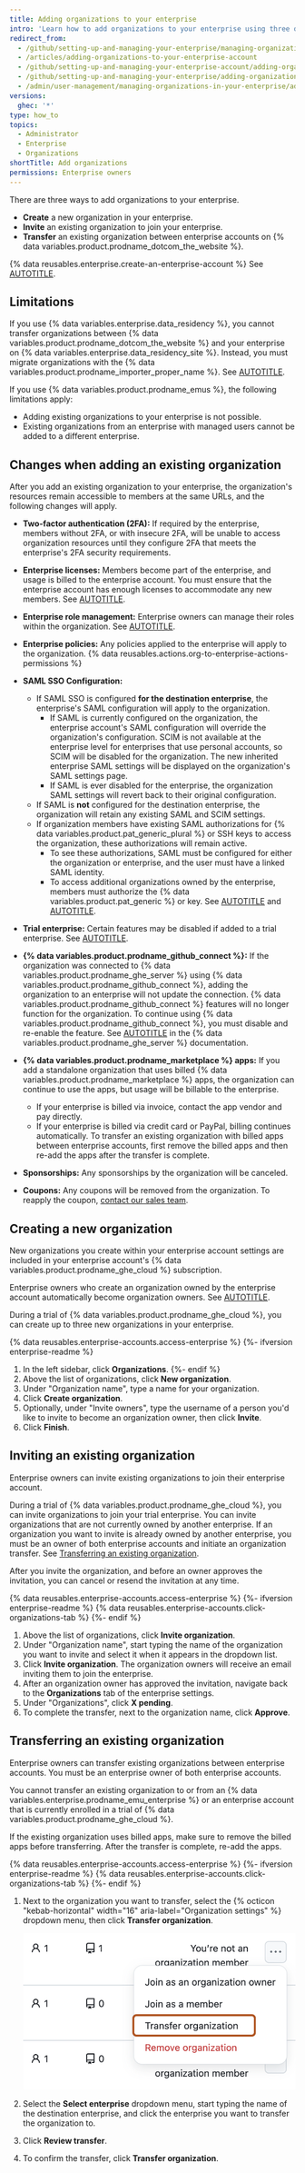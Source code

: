 ```yaml
---
title: Adding organizations to your enterprise
intro: 'Learn how to add organizations to your enterprise using three different methods.'
redirect_from:
  - /github/setting-up-and-managing-your-enterprise/managing-organizations-in-your-enterprise-account/adding-organizations-to-your-enterprise-account
  - /articles/adding-organizations-to-your-enterprise-account
  - /github/setting-up-and-managing-your-enterprise-account/adding-organizations-to-your-enterprise-account
  - /github/setting-up-and-managing-your-enterprise/adding-organizations-to-your-enterprise-account
  - /admin/user-management/managing-organizations-in-your-enterprise/adding-organizations-to-your-enterprise
versions:
  ghec: '*'
type: how_to
topics:
  - Administrator
  - Enterprise
  - Organizations
shortTitle: Add organizations
permissions: Enterprise owners
---
```


There are three ways to add organizations to your enterprise.

* **Create** a new organization in your enterprise.
* **Invite** an existing organization to join your enterprise.
* **Transfer** an existing organization between enterprise accounts on {% data variables.product.prodname_dotcom_the_website %}.

{% data reusables.enterprise.create-an-enterprise-account %} See [AUTOTITLE](/admin/managing-your-enterprise-account/creating-an-enterprise-account).

## Limitations

If you use {% data variables.enterprise.data_residency %}, you cannot transfer organizations between {% data variables.product.prodname_dotcom_the_website %} and your enterprise on {% data variables.enterprise.data_residency_site %}. Instead, you must migrate organizations with the {% data variables.product.prodname_importer_proper_name %}. See [AUTOTITLE](/migrations/using-github-enterprise-importer/migrating-between-github-products/about-migrations-between-github-products).

If you use {% data variables.product.prodname_emus %}, the following limitations apply:

* Adding existing organizations to your enterprise is not possible.
* Existing organizations from an enterprise with managed users cannot be added to a different enterprise.

## Changes when adding an existing organization

After you add an existing organization to your enterprise, the organization's resources remain accessible to members at the same URLs, and the following changes will apply.

* **Two-factor authentication (2FA):** If required by the enterprise, members without 2FA, or with insecure 2FA, will be unable to access organization resources until they configure 2FA that meets the enterprise's 2FA security requirements.
* **Enterprise licenses:** Members become part of the enterprise, and usage is billed to the enterprise account. You must ensure that the enterprise account has enough licenses to accommodate any new members. See [AUTOTITLE](/billing/managing-your-github-billing-settings/about-billing-for-your-enterprise).
* **Enterprise role management:** Enterprise owners can manage their roles within the organization. See [AUTOTITLE](/admin/user-management/managing-organizations-in-your-enterprise/managing-your-role-in-an-organization-owned-by-your-enterprise).
* **Enterprise policies:** Any policies applied to the enterprise will apply to the organization. {% data reusables.actions.org-to-enterprise-actions-permissions %}

* **SAML SSO Configuration:**

  * If SAML SSO is configured **for the destination enterprise**, the enterprise's SAML configuration will apply to the organization.
    * If SAML is currently configured on the organization, the enterprise account's SAML configuration will override the organization's configuration. SCIM is not available at the enterprise level for enterprises that use personal accounts, so SCIM will be disabled for the organization. The new inherited enterprise SAML settings will be displayed on the organization's SAML settings page.
    * If SAML is ever disabled for the enterprise, the organization SAML settings will revert back to their original configuration.
  * If SAML is **not** configured for the destination enterprise, the organization will retain any existing SAML and SCIM settings.
  * If organization members have existing SAML authorizations for {% data variables.product.pat_generic_plural %} or SSH keys to access the organization, these authorizations will remain active.
    * To see these authorizations, SAML must be configured for either the organization or enterprise, and the user must have a linked SAML identity.
    * To access additional organizations owned by the enterprise, members must authorize the {% data variables.product.pat_generic %} or key. See [AUTOTITLE](/authentication/authenticating-with-saml-single-sign-on/authorizing-a-personal-access-token-for-use-with-saml-single-sign-on) and [AUTOTITLE](/authentication/authenticating-with-saml-single-sign-on/authorizing-an-ssh-key-for-use-with-saml-single-sign-on).

* **Trial enterprise:** Certain features may be disabled if added to a trial enterprise. See [AUTOTITLE](/admin/overview/setting-up-a-trial-of-github-enterprise-cloud#features-not-included-in-the-trial).
* **{% data variables.product.prodname_github_connect %}:** If the organization was connected to {% data variables.product.prodname_ghe_server %} using {% data variables.product.prodname_github_connect %}, adding the organization to an enterprise will not update the connection. {% data variables.product.prodname_github_connect %} features will no longer function for the organization. To continue using {% data variables.product.prodname_github_connect %}, you must disable and re-enable the feature. See [AUTOTITLE](/enterprise-server@latest/admin/configuration/configuring-github-connect/managing-github-connect) in the {% data variables.product.prodname_ghe_server %} documentation.
* **{% data variables.product.prodname_marketplace %} apps:** If you add a standalone organization that uses billed {% data variables.product.prodname_marketplace %} apps, the organization can continue to use the apps, but usage will be billable to the enterprise.
  * If your enterprise is billed via invoice, contact the app vendor and pay directly.
  * If your enterprise is billed via credit card or PayPal, billing continues automatically.
  To transfer an existing organization with billed apps between enterprise accounts, first remove the billed apps and then re-add the apps after the transfer is complete.
* **Sponsorships:** Any sponsorships by the organization will be canceled.
* **Coupons:** Any coupons will be removed from the organization. To reapply the coupon, [contact our sales team](https://github.com/enterprise/contact).

## Creating a new organization

New organizations you create within your enterprise account settings are included in your enterprise account's {% data variables.product.prodname_ghe_cloud %} subscription.

Enterprise owners who create an organization owned by the enterprise account automatically become organization owners. See [AUTOTITLE](/organizations/managing-peoples-access-to-your-organization-with-roles/roles-in-an-organization).

During a trial of {% data variables.product.prodname_ghe_cloud %}, you can create up to three new organizations in your enterprise.

{% data reusables.enterprise-accounts.access-enterprise %}
{%- ifversion enterprise-readme %}
1. In the left sidebar, click **Organizations**.
{%- endif %}
1. Above the list of organizations, click **New organization**.
1. Under "Organization name", type a name for your organization.
1. Click **Create organization**.
1. Optionally, under "Invite owners", type the username of a person you'd like to invite to become an organization owner, then click **Invite**.
1. Click **Finish**.

## Inviting an existing organization

Enterprise owners can invite existing organizations to join their enterprise account.

During a trial of {% data variables.product.prodname_ghe_cloud %}, you can invite organizations to join your trial enterprise. You can invite organizations that are not currently owned by another enterprise. If an organization you want to invite is already owned by another enterprise, you must be an owner of both enterprise accounts and initiate an organization transfer. See [Transferring an existing organization](#transferring-an-existing-organization).

After you invite the organization, and before an owner approves the invitation, you can cancel or resend the invitation at any time.

{% data reusables.enterprise-accounts.access-enterprise %}
{%- ifversion enterprise-readme %}
{% data reusables.enterprise-accounts.click-organizations-tab %}
{%- endif %}
1. Above the list of organizations, click **Invite organization**.
1. Under "Organization name", start typing the name of the organization you want to invite and select it when it appears in the dropdown list.
1. Click **Invite organization**. The organization owners will receive an email inviting them to join the enterprise.
1. After an organization owner has approved the invitation, navigate back to the **Organizations** tab of the enterprise settings.
1. Under "Organizations", click **X pending**.
1. To complete the transfer, next to the organization name, click **Approve**.

## Transferring an existing organization

Enterprise owners can transfer existing organizations between enterprise accounts. You must be an enterprise owner of both enterprise accounts.

You cannot transfer an existing organization to or from an {% data variables.enterprise.prodname_emu_enterprise %} or an enterprise account that is currently enrolled in a trial of {% data variables.product.prodname_ghe_cloud %}.

If the existing organization uses billed apps, make sure to remove the billed apps before transferring. After the transfer is complete, re-add the apps.

{% data reusables.enterprise-accounts.access-enterprise %}
{%- ifversion enterprise-readme %}
{% data reusables.enterprise-accounts.click-organizations-tab %}
{%- endif %}
1. Next to the organization you want to transfer, select the {% octicon "kebab-horizontal" width="16" aria-label="Organization settings" %} dropdown menu, then click **Transfer organization**.

   ![Screenshot of the expanded dropdown menu labeled with the kebab icon, for an organization. The "Transfer organization" option is outlined.](/assets/images/help/business-accounts/transfer-organization.png)

1. Select the **Select enterprise** dropdown menu, start typing the name of the destination enterprise, and click the enterprise you want to transfer the organization to.
1. Click **Review transfer**.
1. To confirm the transfer, click **Transfer organization**.
